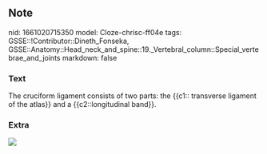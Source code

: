 ## Note
nid: 1661020715350
model: Cloze-chrisc-ff04e
tags: GSSE::!Contributor::Dineth_Fonseka, GSSE::Anatomy::Head_neck_and_spine::19._Vertebral_column::Special_vertebrae_and_joints
markdown: false

### Text
<div>
  The cruciform ligament consists of two parts: the {{c1::
  transverse ligament of the atlas}} and a {{c2::longitudinal
  band}}.
</div>

### Extra
<img src="paste-12cfc551081e21cf84c0bcaf2d45c6f2ff549830.jpg">
